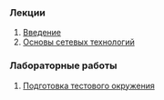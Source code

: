 ### Лекции

1. [Введение](./ta43_intro.svg)
1. [Основы сетевых технологий](./ta43_network.svg)

### Лабораторные работы

1. [Подготовка тестового окружения](./ta43_env.svg)
